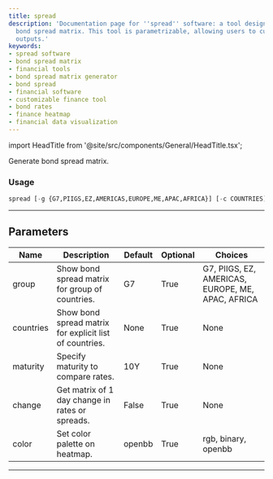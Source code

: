 ```yaml
---
title: spread
description: 'Documentation page for ''spread'' software: a tool designed to generate
  bond spread matrix. This tool is parametrizable, allowing users to customize its
  outputs.'
keywords:
- spread software
- bond spread matrix
- financial tools
- bond spread matrix generator
- bond spread
- financial software
- customizable finance tool
- bond rates
- finance heatmap
- financial data visualization
---
```


import HeadTitle from '@site/src/components/General/HeadTitle.tsx';

<HeadTitle title="economy /spread - Reference | OpenBB Terminal Docs" />

Generate bond spread matrix.

### Usage

```python
spread [-g {G7,PIIGS,EZ,AMERICAS,EUROPE,ME,APAC,AFRICA}] [-c COUNTRIES] [-m MATURITY] [--change CHANGE] [--color {rgb,binary,openbb}]
```

---

## Parameters

| Name | Description | Default | Optional | Choices |
| ---- | ----------- | ------- | -------- | ------- |
| group | Show bond spread matrix for group of countries. | G7 | True | G7, PIIGS, EZ, AMERICAS, EUROPE, ME, APAC, AFRICA |
| countries | Show bond spread matrix for explicit list of countries. | None | True | None |
| maturity | Specify maturity to compare rates. | 10Y | True | None |
| change | Get matrix of 1 day change in rates or spreads. | False | True | None |
| color | Set color palette on heatmap. | openbb | True | rgb, binary, openbb |

---
